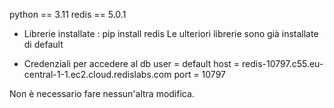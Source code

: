 python == 3.11
redis == 5.0.1

- Librerie installate : 
    pip install redis
Le ulteriori librerie sono già installate di default


- Credenziali per accedere al db 
    user = default
    host = redis-10797.c55.eu-central-1-1.ec2.cloud.redislabs.com
    port = 10797

  
Non è necessario fare nessun'altra modifica.
